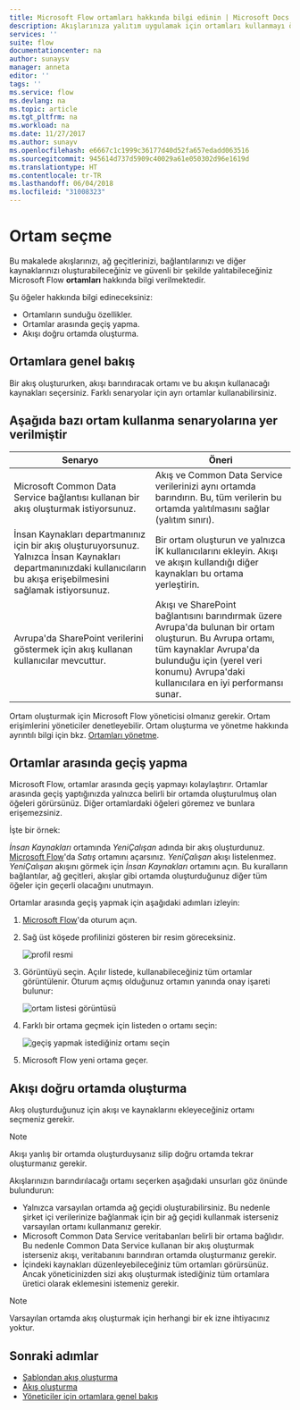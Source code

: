 ```yaml
---
title: Microsoft Flow ortamları hakkında bilgi edinin | Microsoft Docs
description: Akışlarınıza yalıtım uygulamak için ortamları kullanmayı öğrenin
services: ''
suite: flow
documentationcenter: na
author: sunaysv
manager: anneta
editor: ''
tags: ''
ms.service: flow
ms.devlang: na
ms.topic: article
ms.tgt_pltfrm: na
ms.workload: na
ms.date: 11/27/2017
ms.author: sunayv
ms.openlocfilehash: e6667c1c1999c36177d40d52fa657edadd063516
ms.sourcegitcommit: 945614d737d5909c40029a61e050302d96e1619d
ms.translationtype: HT
ms.contentlocale: tr-TR
ms.lasthandoff: 06/04/2018
ms.locfileid: "31008323"
---
```

# <a name="choosing-an-environment"></a>Ortam seçme

Bu makalede akışlarınızı, ağ geçitlerinizi, bağlantılarınızı ve diğer kaynaklarınızı oluşturabileceğiniz ve güvenli bir şekilde yalıtabileceğiniz Microsoft Flow **ortamları** hakkında bilgi verilmektedir.

Şu öğeler hakkında bilgi edineceksiniz:

* Ortamların sunduğu özellikler.
* Ortamlar arasında geçiş yapma.
* Akışı doğru ortamda oluşturma.

## <a name="environments-overview"></a>Ortamlara genel bakış

Bir akış oluştururken, akışı barındıracak ortamı ve bu akışın kullanacağı kaynakları seçersiniz. Farklı senaryolar için ayrı ortamlar kullanabilirsiniz.

## <a name="here-are-a-few-scenarios-for-using-environments"></a>Aşağıda bazı ortam kullanma senaryolarına yer verilmiştir

Senaryo|Öneri
-----|-----
Microsoft Common Data Service bağlantısı kullanan bir akış oluşturmak istiyorsunuz.|Akış ve Common Data Service verilerinizi aynı ortamda barındırın. Bu, tüm verilerin bu ortamda yalıtılmasını sağlar (yalıtım sınırı).
İnsan Kaynakları departmanınız için bir akış oluşturuyorsunuz. Yalnızca İnsan Kaynakları departmanınızdaki kullanıcıların bu akışa erişebilmesini sağlamak istiyorsunuz.|Bir ortam oluşturun ve yalnızca İK kullanıcılarını ekleyin. Akışı ve akışın kullandığı diğer kaynakları bu ortama yerleştirin.
Avrupa'da SharePoint verilerini göstermek için akış kullanan kullanıcılar mevcuttur.|Akışı ve SharePoint bağlantısını barındırmak üzere Avrupa'da bulunan bir ortam oluşturun. Bu Avrupa ortamı, tüm kaynaklar Avrupa'da bulunduğu için (yerel veri konumu) Avrupa'daki kullanıcılara en iyi performansı sunar.

Ortam oluşturmak için Microsoft Flow yöneticisi olmanız gerekir. Ortam erişimlerini yöneticiler denetleyebilir. Ortam oluşturma ve yönetme hakkında ayrıntılı bilgi için bkz. [Ortamları yönetme](environments-overview-admin.md).

## <a name="switching-environments"></a>Ortamlar arasında geçiş yapma

Microsoft Flow, ortamlar arasında geçiş yapmayı kolaylaştırır. Ortamlar arasında geçiş yaptığınızda yalnızca belirli bir ortamda oluşturulmuş olan öğeleri görürsünüz. Diğer ortamlardaki öğeleri göremez ve bunlara erişemezsiniz.

İşte bir örnek:

*İnsan Kaynakları* ortamında *YeniÇalışan* adında bir akış oluşturdunuz. [Microsoft Flow](https://flow.microsoft.com)'da *Satış* ortamını açarsınız. *YeniÇalışan* akışı listelenmez. *YeniÇalışan* akışını görmek için *İnsan Kaynakları* ortamını açın. Bu kuralların bağlantılar, ağ geçitleri, akışlar gibi ortamda oluşturduğunuz diğer tüm öğeler için geçerli olacağını unutmayın.

Ortamlar arasında geçiş yapmak için aşağıdaki adımları izleyin:

1. [Microsoft Flow](https://flow.microsoft.com)'da oturum açın.
1. Sağ üst köşede profilinizi gösteren bir resim göreceksiniz.

   ![profil resmi](./media/environments-overview-maker/default-environment.png)

1. Görüntüyü seçin. Açılır listede, kullanabileceğiniz tüm ortamlar görüntülenir. Oturum açmış olduğunuz ortamın yanında onay işareti bulunur:

   ![ortam listesi görüntüsü](./media/environments-overview-maker/all-environments.png)
1. Farklı bir ortama geçmek için listeden o ortamı seçin:

   ![geçiş yapmak istediğiniz ortamı seçin](./media/environments-overview-maker/select-europe.png)
1. Microsoft Flow yeni ortama geçer.

## <a name="create-flows-in-the-right-environment"></a>Akışı doğru ortamda oluşturma

Akış oluşturduğunuz için akışı ve kaynaklarını ekleyeceğiniz ortamı seçmeniz gerekir.

> [!NOTE]
> Akışı yanlış bir ortamda oluşturduysanız silip doğru ortamda tekrar oluşturmanız gerekir.

Akışlarınızın barındırılacağı ortamı seçerken aşağıdaki unsurları göz önünde bulundurun:

* Yalnızca varsayılan ortamda ağ geçidi oluşturabilirsiniz. Bu nedenle şirket içi verilerinize bağlanmak için bir ağ geçidi kullanmak isterseniz varsayılan ortamı kullanmanız gerekir.
* Microsoft Common Data Service veritabanları belirli bir ortama bağlıdır. Bu nedenle Common Data Service kullanan bir akış oluşturmak isterseniz akışı, veritabanını barındıran ortamda oluşturmanız gerekir.
* İçindeki kaynakları düzenleyebileceğiniz tüm ortamları görürsünüz. Ancak yöneticinizden sizi akış oluşturmak istediğiniz tüm ortamlara üretici olarak eklemesini istemeniz gerekir.

> [!NOTE]
> Varsayılan ortamda akış oluşturmak için herhangi bir ek izne ihtiyacınız yoktur.

## <a name="next-steps"></a>Sonraki adımlar

* [Şablondan akış oluşturma](get-started-logic-template.md)
* [Akış oluşturma](get-started-logic-flow.md)
* [Yöneticiler için ortamlara genel bakış](environments-overview-admin.md)